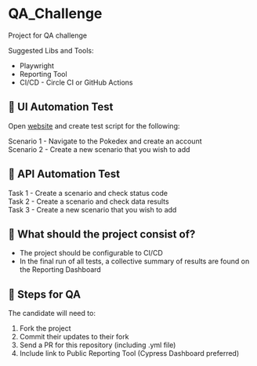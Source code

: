 # QA_Challenge

Project for QA challenge 

Suggested Libs and Tools:
- Playwright
- Reporting Tool
- CI/CD - Circle CI or GitHub Actions


## 🎯 UI Automation Test

Open [website](https://www.pokemon.com/us/) and create test script for the following:

Scenario 1 - Navigate to the Pokedex and create an account </br>
Scenario 2 - Create a new scenario that you wish to add </br> 

## 🎯 API Automation Test 

Task 1 - Create a scenario and check status code </br>
Task 2 - Create a scenario and check data results</br>
Task 3 - Create a new scenario that you wish to add </br>


## :rotating_light: What should the project consist of? 

- The project should be configurable to CI/CD </br>
- In the final run of all tests, a collective summary of results are found on the Reporting Dashboard </br>


## :rotating_light: Steps for QA

The candidate will need to:
1. Fork the project </br>
2. Commit their updates to their fork </br>
3. Send a PR for this repository (including .yml file) </br>
4. Include link to Public Reporting Tool (Cypress Dashboard preferred)
